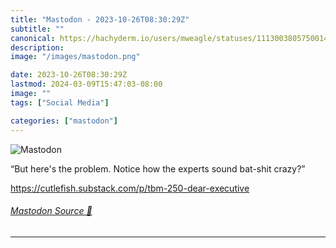 ```yaml
---
title: "Mastodon - 2023-10-26T08:30:29Z"
subtitle: ""
canonical: https://hachyderm.io/users/mweagle/statuses/111300380575001461
description:
image: "/images/mastodon.png"

date: 2023-10-26T08:30:29Z
lastmod: 2024-03-09T15:47:03-08:00
image: ""
tags: ["Social Media"]

categories: ["mastodon"]
---
```

![Mastodon](/images/mastodon.png)

<p>“But here&#39;s the problem. Notice how the experts sound bat-shit crazy?”</p><p><a href="https://cutlefish.substack.com/p/tbm-250-dear-executive" target="_blank" rel="nofollow noopener noreferrer" translate="no"><span class="invisible">https://</span><span class="ellipsis">cutlefish.substack.com/p/tbm-2</span><span class="invisible">50-dear-executive</span></a></p>


###### [Mastodon Source 🐘](https://hachyderm.io/@mweagle/111300380575001461)

___

